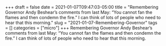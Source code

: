 +++draft = falsedate = 2021-01-07T09:47:03-05:00title = "Remembering Governor Andy Beshear’s comments from last May: “You cannot fan the flames and then condemn the fire.” I can think of lots of people who need to hear that this morning."slug = "2021-01-07-Remembering-Governor"tags = []categories = ["micro"]+++Remembering Governor Andy Beshear’s comments from last May: “You cannot fan the flames and then condemn the fire.” I can think of lots of people who need to hear that this morning.